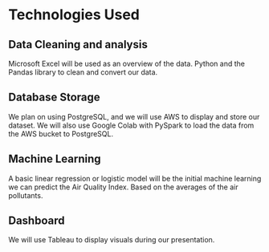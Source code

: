 # Technologies Used 

## Data Cleaning and analysis 
Microsoft Excel will be used as an overview of the data. Python and the Pandas library to clean and convert our data.

## Database Storage 
We plan on using PostgreSQL, and we will use AWS to display and store our dataset. We will also use Google Colab with PySpark to load the data from the AWS bucket to PostgreSQL.


## Machine Learning 
A basic linear regression or logistic model will be the initial machine learning we can predict the Air Quality Index. Based on the averages of the air pollutants. 

## Dashboard
We will use Tableau to display visuals during our presentation.